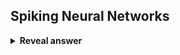## Spiking Neural Networks
<details>
<summary><b>Reveal answer</b></summary>
- Uses discrete spikes over time<br>- Much more biologically plausible<br>- Neurons only activated when necessary (low power computing)
</details>
